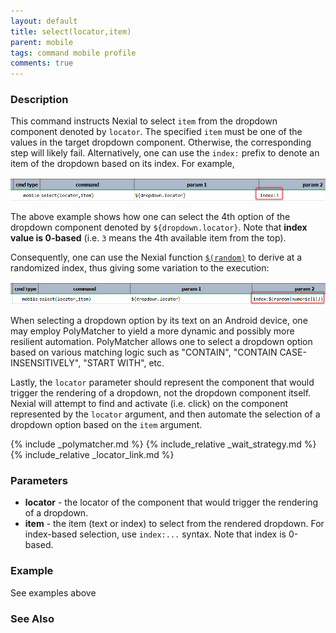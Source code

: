 ```yaml
---
layout: default
title: select(locator,item)
parent: mobile
tags: command mobile profile
comments: true
---
```



### Description
This command instructs Nexial to select `item` from the dropdown component denoted by `locator`. The specified `item`
must be one of the values in the target dropdown component. Otherwise, the corresponding step will likely fail. 
Alternatively, one can use the `index:` prefix to denote an item of the dropdown based on its index. For example,

![](image/select_01.png)

The above example shows how one can select the 4th option of the dropdown component denoted by `${dropdown.locator}`. 
Note that **index value is 0-based** (i.e. `3` means the 4th available item from the top).

Consequently, one can use the Nexial function [`$(random)`](../../functions/$(random)) to derive at a randomized index,
thus giving some variation to the execution:

![](image/select_02.png)

When selecting a dropdown option by its text on an Android device, one may employ PolyMatcher to yield a more dynamic
and possibly more resilient automation. PolyMatcher allows one to select a dropdown option based on various matching 
logic such as "CONTAIN", "CONTAIN CASE-INSENSITIVELY", "START WITH", etc.

Lastly, the `locator` parameter should represent the component that would trigger the rendering of a dropdown, not the
dropdown component itself. Nexial will attempt to find and activate (i.e. click) on the component represented by the
`locator` argument, and then automate the selection of a dropdown option based on the `item` argument.

{% include _polymatcher.md %}
{% include_relative _wait_strategy.md %}
{% include_relative _locator_link.md %}


### Parameters
- **locator** - the locator of the component that would trigger the rendering of a dropdown.
- **item** - the item (text or index) to select from the rendered dropdown. For index-based selection, use `index:...` 
  syntax. Note that index is 0-based.


### Example
See examples above


### See Also
